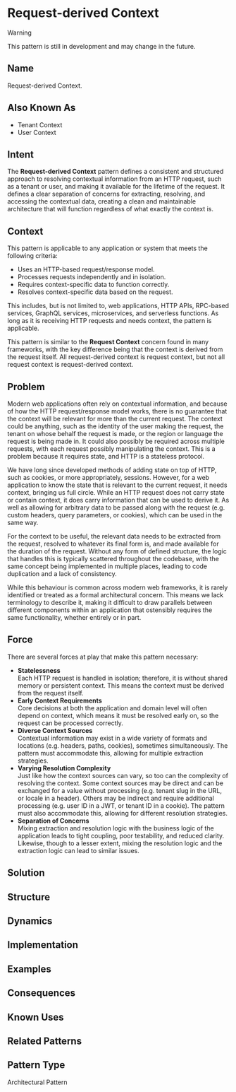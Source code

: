 # Request-derived Context

> [!WARNING]
> This pattern is still in development and may change in the future.

## Name

Request-derived Context.

## Also Known As

- Tenant Context
- User Context

## Intent

The **Request-derived Context** pattern defines a consistent and structured approach to resolving contextual information
from an HTTP request, such as a tenant or user, and making it available for the lifetime of the request.
It defines a clear separation of concerns for extracting, resolving, and accessing the contextual data, creating a clean
and maintainable architecture that will function regardless of what exactly the context is.

## Context

This pattern is applicable to any application or system that meets the following criteria:

- Uses an HTTP-based request/response model.
- Processes requests independently and in isolation.
- Requires context-specific data to function correctly.
- Resolves context-specific data based on the request.

This includes, but is not limited to, web applications, HTTP APIs, RPC-based services, GraphQL services, microservices,
and serverless functions.
As long as it is receiving HTTP requests and needs context, the pattern is applicable.

This pattern is similar to the **Request Context** concern found in many frameworks, with the key difference being
that the context is derived from the request itself.
All request-derived context is request context, but not all request context is request-derived context.

## Problem

Modern web applications often rely on contextual information, and because of how the HTTP request/response model works,
there is no guarantee that the context will be relevant for more than the current request.
The context could be anything, such as the identity of the user making the request, the tenant on whose behalf the 
request is made, or the region or language the request is being made in.
It could also possibly be required across multiple requests, with each request possibly manipulating the context.
This is a problem because it requires state, and HTTP is a stateless protocol.

We have long since developed methods of adding state on top of HTTP, such as cookies, or more appropriately, sessions.
However, for a web application to know the state that is relevant to the current request, it needs context, bringing us
full circle.
While an HTTP request does not carry state or contain context, it does carry information that can be used to derive it.
As well as allowing for arbitrary data to be passed along with the request (e.g. custom headers, query parameters, or 
cookies), which can be used in the same way.

For the context to be useful, the relevant data needs to be extracted from the request, resolved to whatever its final
form is, and made available for the duration of the request.
Without any form of defined structure, the logic that handles this is typically scattered throughout the codebase, with
the same concept being implemented in multiple places, leading to code duplication and a lack of consistency.

While this behaviour is common across modern web frameworks, it is rarely identified or treated as a formal
architectural concern.
This means we lack terminology to describe it, making it difficult to draw parallels between different components
within an application that ostensibly requires the same functionality, whether entirely or in part.

## Force

There are several forces at play that make this pattern necessary:

- **Statelessness** <br/>
  Each HTTP request is handled in isolation; therefore, it is without shared memory or persistent context.
  This means the context must be derived from the request itself.
- **Early Context Requirements** <br/>
  Core decisions at both the application and domain level will often depend on context, which means it must be
  resolved early on, so the request can be processed correctly.
- **Diverse Context Sources** <br/>
  Contextual information may exist in a wide variety of formats and locations (e.g. headers, paths, cookies),
  sometimes simultaneously.
  The pattern must accommodate this, allowing for multiple extraction strategies.
- **Varying Resolution Complexity** <br/>
  Just like how the context sources can vary, so too can the complexity of resolving the context.
  Some context sources may be direct and can be exchanged for a value without processing (e.g. tenant slug in the
  URL, or locale in a header).
  Others may be indirect and require additional processing (e.g. user ID in a JWT, or tenant ID in a cookie).
  The pattern must also accommodate this, allowing for different resolution strategies.
- **Separation of Concerns** <br/>
  Mixing extraction and resolution logic with the business logic of the application leads to tight coupling, poor
  testability, and reduced clarity.
  Likewise, though to a lesser extent, mixing the resolution logic and the extraction logic can lead to similar issues.

## Solution

## Structure

## Dynamics

## Implementation

## Examples

## Consequences

## Known Uses

## Related Patterns

## Pattern Type

Architectural Pattern
